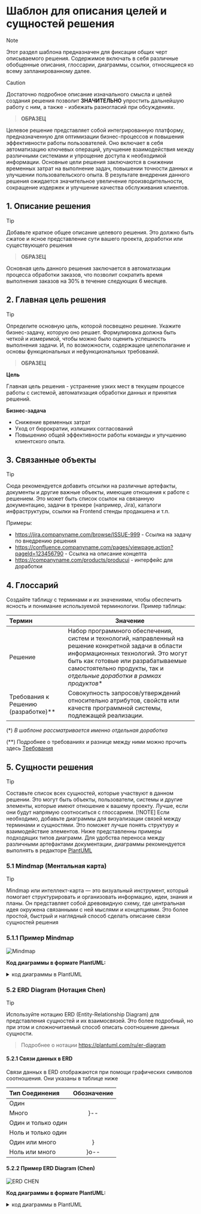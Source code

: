 # Шаблон для описания целей и сущностей решения

> [!NOTE]
> Этот раздел шаблона предназначен для фиксации общих черт описываемого решения.
Содержимое включать в себя различные обобщенные описания, глоссарии, диаграммы, ссылки, относящиеся ко всему запланированному далее.

> [!CAUTION]
> Достаточно подробное описание изначального смысла и целей создания решения позволит **ЗНАЧИТЕЛЬНО** упростить дальнейшую работу с ним, а также - избежать разногласий при обсуждениях.

>**ОБРАЗЕЦ**

Целевое решение представляет собой интегрированную платформу, предназначенную для оптимизации бизнес-процессов и повышения эффективности работы пользователей.
Оно включает в себя автоматизацию ключевых операций, улучшение взаимодействия между различными системами и упрощение доступа к необходимой информации. Основные цели решения заключаются в снижении временных затрат на выполнение задач, повышении точности данных и улучшении пользовательского опыта.
В результате внедрения данного решения ожидается значительное увеличение производительности, сокращение издержек и улучшение качества обслуживания клиентов.

## 1. Описание решения

> [!TIP]
> Добавьте краткое общее описание целевого решения. Это должно быть сжатое и ясное представление сути вашего проекта, доработки или существующего решения

>**ОБРАЗЕЦ**

Основная цель данного решения заключается в автоматизации процесса обработки заказов, что позволит сократить время выполнения заказов на 30% в течение следующих 6 месяцев.

## 2. Главная цель решения
> [!TIP]
> Определите основную цель, которой посвещено решение. Укажите бизнес-задачу, которую оно решает. Формулировка должна быть четкой и измеримой, чтобы можно было оценить успешность выполнения задачи. И, по возможности, содержащее целеполагание и основы функциональных и нефункциональных требований.

>**ОБРАЗЕЦ**

**Цель**

Главная цель решения - устранение узких мест в текущем процессе работы с системой, автоматизация обработки данных и принятия решений.

**Бизнес-задача**

* Снижение временных затрат
* Уход от бюрократии, излишних согласований
* Повышению общей эффективности работы команды и улучшению клиентского опыта.


## 3. Связанные объекты
> [!TIP]
> Сюда рекомендуется добавить отсылки на различные артефакты, документы и другие важные объекты, имеющие отношения к работе с решением. Это может быть список ссылок на связанную документацию, задачи в трекере (например, Jira), каталоги инфраструктуры, ссылки на Frontend стенды продакшена и т.п.

Примеры:

* https://jira.companyname.com/browse/ISSUE-999 - Ссылка на задачу по внедрению решения
* https://сonfluence.companyname.com/pages/viewpage.action?pageId=123456790 - Ссылка на описание концепта
* https://companyname.com/products/producui - интерфейс для доработки

## 4. Глоссарий
Создайте таблицу с терминами и их значениями, чтобы обеспечить ясность и понимание используемой терминологии. Пример таблицы:

| Термин                | Значение                                                        |
|:------------| --------------------------------------------------------------------------|
|Решение| Набор программного обеспечения, систем и технологий, направленный на решение конкретной задачи в области информационных технологий. Это могут быть как готовые или разрабатываемые самостоятельно продукты, так и *отдельные доработки в рамках продуктов** |
| Требования к Решению (разработке)** | Совокупность запросов/утверждений относительно атрибутов, свойств или качеств программной системы, подлежащей реализации. |

(*) *В шаблоне рассматривается именно отдельная доработка*

(**) Подробнее о требованиях и разнице между ними можно прочить здесь [Требования](https://ru.wikipedia.org/wiki/%D0%A2%D1%80%D0%B5%D0%B1%D0%BE%D0%B2%D0%B0%D0%BD%D0%B8%D1%8F_%D0%BA_%D0%BF%D1%80%D0%BE%D0%B3%D1%80%D0%B0%D0%BC%D0%BC%D0%BD%D0%BE%D0%BC%D1%83_%D0%BE%D0%B1%D0%B5%D1%81%D0%BF%D0%B5%D1%87%D0%B5%D0%BD%D0%B8%D1%8E "Требования к программному обеспечению")

## 5. Сущности решения

> [!TIP]
>Составьте список всех сущностей, которые участвуют в данном решении. Это могут быть объекты, пользователи, системы и другие элементы, которые имеют отношение к вашему проекту. Лучше, если они будут напрямую соотноситься с глоссарием.
> [!NOTE]
> Если необходимо, добавьте диаграммы для визуализации связей между терминами и сущностями. Это поможет лучше понять структуру и взаимодействие элементов. Ниже представленны примеры подходящих типов диаграмм. Для удобства переноса между различными артефактами документации, диаграммы рекомендуется выполнять в редакторе [PlantUML](https://plantuml.com/en "Официальный сайт PlantUML")

### 5.1 Mindmap (Ментальная карта)

> [!TIP]
>Mindmap или интеллект-карта — это визуальный инструмент, который помогает структурировать и организовать информацию, идеи, знания и планы. Он представляет собой древовидную схему, где центральная идея окружена связанными с ней мыслями и концепциями. Это более простой, быстрый и наглядный способ сделать описание связи сущностей решения

### 5.1.1 Пример Mindmap

![Mindmap](https://github.com/archdocspec/featuredocumentation/blob/main/FeatureTemplate/Assets/Mindmap.png "Образец Mindmap")

**Код диаграммы в формате PlantUML:**
<details>
  <summary>код диаграммы в PlantUML</summary>
	  
```
@startmindmap
* Сущности заказа
	* Пользователь
		* ID
		* ФИО
		* Контакты
		* Список заказов
	* Заказ
		* ID
		* Дата
		* Сумма
		* Список товаров
	* Товар
		* ID
		* Название
		* Цена
@endmindmap

```
</details>



### 5.2 ERD Diagram (Нотация Chen)

> [!TIP]
>Используйте нотацию ERD (Entity-Relationship Diagram) для представления сущностей и их взаимосвязей. Это более подробный, но при этом и сложночитаемый способ описать соотношение данных сущности.

> Подробнее о нотации https://plantuml.com/ru/er-diagram

#### 5.2.1 Связи данных в ERD

Связи данных в ERD отображаются при помощи графических символов соотношения.
Они указаны в таблице ниже

| Тип Соединения | Обозначение |
|:------------|:------------:|
|Один| |-- |
|Много| }-- |
|Один и только один| ||-- |
|Ноль и только один| |o-- |
|Один или много| }|-- |
|Ноль или много| }o-- |

#### 5.2.2 Пример ERD Diagram (Chen)

![ERD CHEN](https://github.com/archdocspec/featuredocumentation/blob/main/FeatureTemplate/Assets/1-5-2-ERD-Chen.png "Образец ERD")

**Код диаграммы в формате PlantUML:**

<details>
	
  <summary>код диаграммы в PlantUML</summary>
	  
	```	  
	@startuml
	entity "Пользователь" {
  	+ID
  	+Имя
  	+Email
  	+Список заказов
	}

	entity "Заказ" {
  	+ID: int
  	+Дата: date
  	+Сумма: float
   	+Список товаров
	}
 
	entity "Заказ" {
  	+ID
  	+Название
  	+Цена
	}
 
	Пользователь  Заказ : делает
 	Пользователь -N- Заказ : делает
	@enduml
 
	```
</details>

